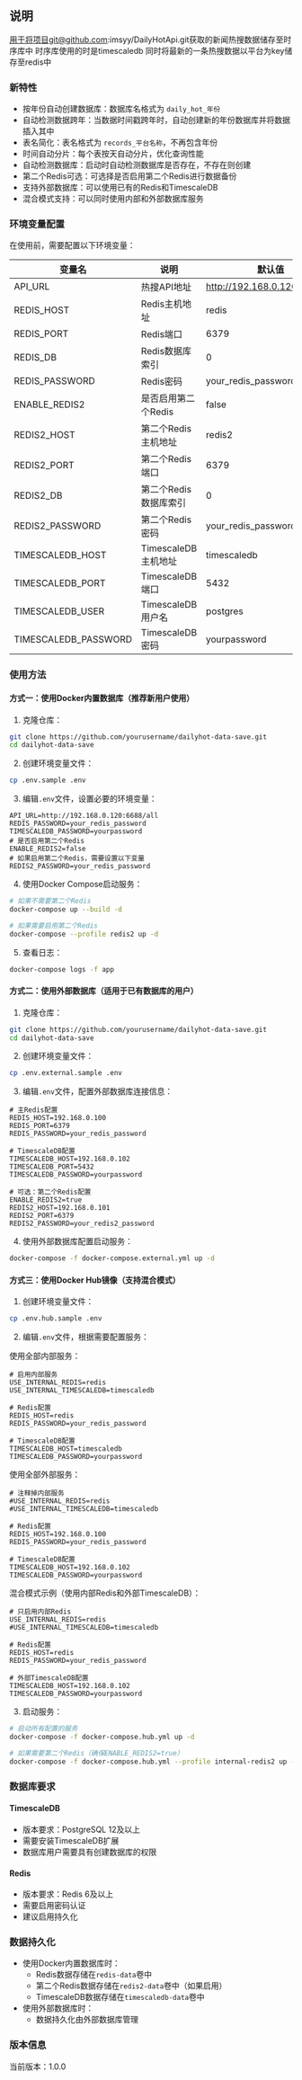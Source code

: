 ## 说明
用于将项目git@github.com:imsyy/DailyHotApi.git获取的新闻热搜数据储存至时序库中
时序库使用的时是timescaledb
同时将最新的一条热搜数据以平台为key储存至redis中

### 新特性
- 按年份自动创建数据库：数据库名格式为 `daily_hot_年份`
- 自动检测数据跨年：当数据时间戳跨年时，自动创建新的年份数据库并将数据插入其中
- 表名简化：表名格式为 `records_平台名称`，不再包含年份
- 时间自动分片：每个表按天自动分片，优化查询性能
- 自动检测数据库：启动时自动检测数据库是否存在，不存在则创建
- 第二个Redis可选：可选择是否启用第二个Redis进行数据备份
- 支持外部数据库：可以使用已有的Redis和TimescaleDB
- 混合模式支持：可以同时使用内部和外部数据库服务

### 环境变量配置
在使用前，需要配置以下环境变量：

| 变量名 | 说明 | 默认值 |
|--------|------|--------|
| API_URL | 热搜API地址 | http://192.168.0.120:6688/all |
| REDIS_HOST | Redis主机地址 | redis |
| REDIS_PORT | Redis端口 | 6379 |
| REDIS_DB | Redis数据库索引 | 0 |
| REDIS_PASSWORD | Redis密码 | your_redis_password |
| ENABLE_REDIS2 | 是否启用第二个Redis | false |
| REDIS2_HOST | 第二个Redis主机地址 | redis2 |
| REDIS2_PORT | 第二个Redis端口 | 6379 |
| REDIS2_DB | 第二个Redis数据库索引 | 0 |
| REDIS2_PASSWORD | 第二个Redis密码 | your_redis_password |
| TIMESCALEDB_HOST | TimescaleDB主机地址 | timescaledb |
| TIMESCALEDB_PORT | TimescaleDB端口 | 5432 |
| TIMESCALEDB_USER | TimescaleDB用户名 | postgres |
| TIMESCALEDB_PASSWORD | TimescaleDB密码 | yourpassword |

### 使用方法

#### 方式一：使用Docker内置数据库（推荐新用户使用）

1. 克隆仓库：
```bash
git clone https://github.com/yourusername/dailyhot-data-save.git
cd dailyhot-data-save
```

2. 创建环境变量文件：
```bash
cp .env.sample .env
```

3. 编辑`.env`文件，设置必要的环境变量：
```
API_URL=http://192.168.0.120:6688/all
REDIS_PASSWORD=your_redis_password
TIMESCALEDB_PASSWORD=yourpassword
# 是否启用第二个Redis
ENABLE_REDIS2=false
# 如果启用第二个Redis，需要设置以下变量
REDIS2_PASSWORD=your_redis_password
```

4. 使用Docker Compose启动服务：
```bash
# 如果不需要第二个Redis
docker-compose up --build -d

# 如果需要启用第二个Redis
docker-compose --profile redis2 up -d
```

5. 查看日志：
```bash
docker-compose logs -f app
```

#### 方式二：使用外部数据库（适用于已有数据库的用户）

1. 克隆仓库：
```bash
git clone https://github.com/yourusername/dailyhot-data-save.git
cd dailyhot-data-save
```

2. 创建环境变量文件：
```bash
cp .env.external.sample .env
```

3. 编辑`.env`文件，配置外部数据库连接信息：
```
# 主Redis配置
REDIS_HOST=192.168.0.100
REDIS_PORT=6379
REDIS_PASSWORD=your_redis_password

# TimescaleDB配置
TIMESCALEDB_HOST=192.168.0.102
TIMESCALEDB_PORT=5432
TIMESCALEDB_PASSWORD=yourpassword

# 可选：第二个Redis配置
ENABLE_REDIS2=true
REDIS2_HOST=192.168.0.101
REDIS2_PORT=6379
REDIS2_PASSWORD=your_redis2_password
```

4. 使用外部数据库配置启动服务：
```bash
docker-compose -f docker-compose.external.yml up -d
```

#### 方式三：使用Docker Hub镜像（支持混合模式）

1. 创建环境变量文件：
```bash
cp .env.hub.sample .env
```

2. 编辑`.env`文件，根据需要配置服务：

使用全部内部服务：
```
# 启用内部服务
USE_INTERNAL_REDIS=redis
USE_INTERNAL_TIMESCALEDB=timescaledb

# Redis配置
REDIS_HOST=redis
REDIS_PASSWORD=your_redis_password

# TimescaleDB配置
TIMESCALEDB_HOST=timescaledb
TIMESCALEDB_PASSWORD=yourpassword
```

使用全部外部服务：
```
# 注释掉内部服务
#USE_INTERNAL_REDIS=redis
#USE_INTERNAL_TIMESCALEDB=timescaledb

# Redis配置
REDIS_HOST=192.168.0.100
REDIS_PASSWORD=your_redis_password

# TimescaleDB配置
TIMESCALEDB_HOST=192.168.0.102
TIMESCALEDB_PASSWORD=yourpassword
```

混合模式示例（使用内部Redis和外部TimescaleDB）：
```
# 只启用内部Redis
USE_INTERNAL_REDIS=redis
#USE_INTERNAL_TIMESCALEDB=timescaledb

# Redis配置
REDIS_HOST=redis
REDIS_PASSWORD=your_redis_password

# 外部TimescaleDB配置
TIMESCALEDB_HOST=192.168.0.102
TIMESCALEDB_PASSWORD=yourpassword
```

3. 启动服务：
```bash
# 启动所有配置的服务
docker-compose -f docker-compose.hub.yml up -d

# 如果需要第二个Redis（确保ENABLE_REDIS2=true）
docker-compose -f docker-compose.hub.yml --profile internal-redis2 up -d
```

### 数据库要求

#### TimescaleDB
- 版本要求：PostgreSQL 12及以上
- 需要安装TimescaleDB扩展
- 数据库用户需要具有创建数据库的权限

#### Redis
- 版本要求：Redis 6及以上
- 需要启用密码认证
- 建议启用持久化

### 数据持久化
- 使用Docker内置数据库时：
  - Redis数据存储在`redis-data`卷中
  - 第二个Redis数据存储在`redis2-data`卷中（如果启用）
  - TimescaleDB数据存储在`timescaledb-data`卷中
- 使用外部数据库时：
  - 数据持久化由外部数据库管理

### 版本信息
当前版本：1.0.0